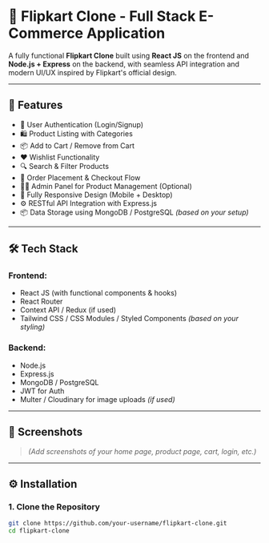 # 🛒 Flipkart Clone - Full Stack E-Commerce Application

A fully functional **Flipkart Clone** built using **React JS** on the frontend and **Node.js + Express** on the backend, with seamless API integration and modern UI/UX inspired by Flipkart's official design.

---

## 🚀 Features

- 🔐 User Authentication (Login/Signup)
- 🛍️ Product Listing with Categories
- 📦 Add to Cart / Remove from Cart
- ❤️ Wishlist Functionality
- 🔍 Search & Filter Products
- 🧾 Order Placement & Checkout Flow
- 🧑‍💻 Admin Panel for Product Management (Optional)
- 📱 Fully Responsive Design (Mobile + Desktop)
- ⚙️ RESTful API Integration with Express.js
- 📦 Data Storage using MongoDB / PostgreSQL *(based on your setup)*

---

## 🛠️ Tech Stack

### Frontend:
- React JS (with functional components & hooks)
- React Router
- Context API / Redux (if used)
- Tailwind CSS / CSS Modules / Styled Components *(based on your styling)*

### Backend:
- Node.js
- Express.js
- MongoDB / PostgreSQL
- JWT for Auth
- Multer / Cloudinary for image uploads *(if used)*

---

## 📸 Screenshots

> *(Add screenshots of your home page, product page, cart, login, etc.)*

---

## ⚙️ Installation

### 1. Clone the Repository

```bash
git clone https://github.com/your-username/flipkart-clone.git
cd flipkart-clone
